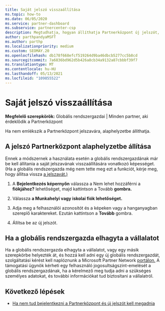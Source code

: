```yaml
---
title: Saját jelszó visszaállítása
ms.topic: how-to
ms.date: 06/05/2020
ms.service: partner-dashboard
ms.subservice: partnercenter-csp
description: Megtudhatja, hogyan állíthatja Partnerközpont új jelszót, vagy hogyan kér segítséget a vállalat globális rendszergazdája. Emellett megtudhatja, hogyan adhat hozzá új Partnerközpont globális rendszergazdához.
author: parthpandyaMSFT
ms.author: parthp
ms.localizationpriority: medium
ms.custom: SEOMAY.20
ms.openlocfilehash: db178f668efcf519264d9ba46dbcb5277cc5b8cd
ms.sourcegitcommit: 7a6836bd962d5b426a8cb34a9132a87cbbbf39f7
ms.translationtype: MT
ms.contentlocale: hu-HU
ms.lasthandoff: 05/13/2021
ms.locfileid: "109855522"
---
```

# <a name="reset-my-password"></a>Saját jelszó visszaállítása
 
**Megfelelő szerepkörök:** Globális rendszergazdai | Minden partner, aki érdeklődik a Partnerközpont


Ha nem emlékszik a Partnerközpont jelszavára, alaphelyzetbe állíthatja.

## <a name="to-reset-your-partner-center-password"></a>A jelszó Partnerközpont alaphelyzetbe állítása

Ennek a módszernek a használata esetén a globális rendszergazdának már be kell állítania a saját jelszavának visszaállítására vonatkozó képességet. (Ha a globális rendszergazda még nem tette meg ezt a funkciót, kérje meg, hogy állítsa vissza [a jelszavát.)](reset-a-user-password.md)

1. A **Bejelentkezés képernyőn** válassza a Nem lehet hozzáférni a **fiókjához?** lehetőséget, majd kattintson a Tovább **gombra.**

2. Válassza **a Munkahelyi vagy iskolai fiók lehetőséget.**

3. Adja meg a felhasználói azonosítót és a képeken vagy a hanganyagban szereplő karaktereket. Ezután kattintson a **Tovább** gombra.

4. Állítsa be az új jelszót.

## <a name="if-your-global-admin-has-left-the-company"></a>Ha a globális rendszergazda elhagyta a vállalatot

Ha a globális rendszergazda elhagyta a vállalatot, vagy egy másik szerepkörbe helyezték át, és hozzá kell adni egy új globális rendszergazdát, szolgáltatási kérést kell naplóznunk a Microsoft Partner Network [portálon.](https://partner.microsoft.com/commercial#/) A támogatási ügynök kérheti egy felhasználó jogosultságszint-emelését a globális rendszergazdának, ha a kérelmező meg tudja adni a szükséges személyes adatokat, és további információkat tud biztosítani a vállalatról. 

## <a name="next-steps"></a>Következő lépések

- [Ha nem tud bejelentkezni a Partnerközpont és új jelszót kell megadnia](unable-to-sign-in.md)